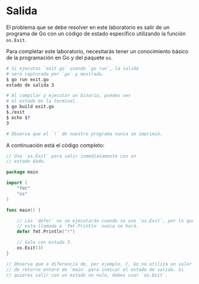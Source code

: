 # Salida

El problema que se debe resolver en este laboratorio es salir de un programa de Go con un código de estado específico utilizando la función `os.Exit`.

Para completar este laboratorio, necesitarás tener un conocimiento básico de la programación en Go y del paquete `os`.

```sh
# Si ejecutas `exit.go` usando `go run`, la salida
# será capturada por `go` y mostrada.
$ go run exit.go
estado de salida 3

# Al compilar y ejecutar un binario, puedes ver
# el estado en la terminal.
$ go build exit.go
$./exit
$ echo $?
3

# Observa que el `!` de nuestro programa nunca se imprimió.
```

A continuación está el código completo:

```go
// Usa `os.Exit` para salir inmediatamente con un
// estado dado.

package main

import (
	"fmt"
	"os"
)

func main() {

	// Los `defer` no se ejecutarán cuando se use `os.Exit`, por lo que
	// esta llamada a `fmt.Println` nunca se hará.
	defer fmt.Println("!")

	// Sale con estado 3.
	os.Exit(3)
}

// Observa que a diferencia de, por ejemplo, C, Go no utiliza un valor
// de retorno entero de `main` para indicar el estado de salida. Si
// quieres salir con un estado no nulo, debes usar `os.Exit`.

```

